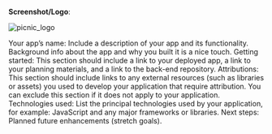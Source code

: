 **Screenshot/Logo**: 

![picnic_logo](https://github.com/user-attachments/assets/e379a046-6b7f-40e2-ba7d-16640e8b9a37)


Your app’s name: Include a description of your app and its functionality. Background info about the app and why you built it is a nice touch.
Getting started: This section should include a link to your deployed app, a link to your planning materials, and a link to the back-end repository.
Attributions: This section should include links to any external resources (such as libraries or assets) you used to develop your application that require attribution. You can exclude this section if it does not apply to your application.
Technologies used: List the principal technologies used by your application, for example: JavaScript and any major frameworks or libraries.
Next steps: Planned future enhancements (stretch goals).
